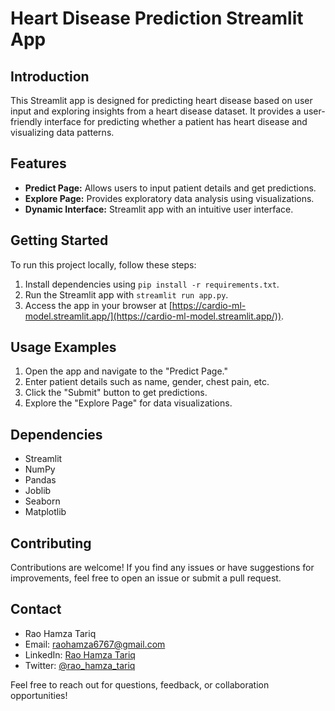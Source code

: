 # Heart Disease Prediction Streamlit App

## Introduction

This Streamlit app is designed for predicting heart disease based on user input and exploring insights from a heart disease dataset. It provides a user-friendly interface for predicting whether a patient has heart disease and visualizing data patterns.

## Features

- **Predict Page:** Allows users to input patient details and get predictions.
- **Explore Page:** Provides exploratory data analysis using visualizations.
- **Dynamic Interface:** Streamlit app with an intuitive user interface.

## Getting Started

To run this project locally, follow these steps:

1. Install dependencies using `pip install -r requirements.txt`.
2. Run the Streamlit app with `streamlit run app.py`.
3. Access the app in your browser at [https://cardio-ml-model.streamlit.app/](https://cardio-ml-model.streamlit.app/)).

## Usage Examples

1. Open the app and navigate to the "Predict Page."
2. Enter patient details such as name, gender, chest pain, etc.
3. Click the "Submit" button to get predictions.
4. Explore the "Explore Page" for data visualizations.

## Dependencies

- Streamlit
- NumPy
- Pandas
- Joblib
- Seaborn
- Matplotlib

## Contributing

Contributions are welcome! If you find any issues or have suggestions for improvements, feel free to open an issue or submit a pull request.


## Contact

- Rao Hamza Tariq
- Email: raohamza6767@gmail.com
- LinkedIn: [Rao Hamza Tariq](https://www.linkedin.com/in/rao-hamza-tariq/)
- Twitter: [@rao_hamza_tariq](https://twitter.com/rao_hamza_tariq)

Feel free to reach out for questions, feedback, or collaboration opportunities!
